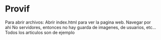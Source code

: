# Provif
Para abrir archivos: 
Abrir index.html para ver la pagina web. Navegar por ahi
No servidores, entonces no hay guarda de imagenes, de usuarios, etc...
Todos los articulos son de ejemplo

